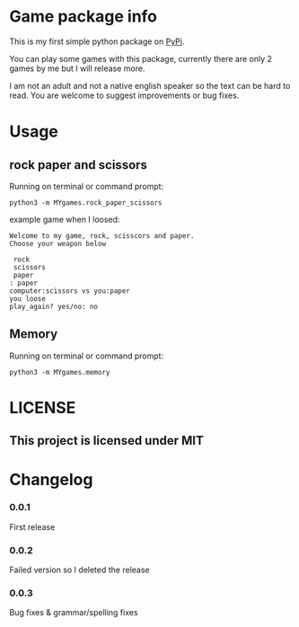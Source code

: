 # Game package info

This is my first simple python package on [PyPi](https://pypi.org/).

You can play some games with this package, currently there are only 2 games by me but I will release more.

I am not an adult and not a native english speaker so the text can be hard to read. You are welcome to suggest improvements or bug fixes.


# Usage

## rock paper and scissors

Running on terminal or command prompt:


    python3 -m MYgames.rock_paper_scissors

example game when I loosed:

```
Welcome to my game, rock, scisscors and paper. 
Choose your weapon below

 rock 
 scissors 
 paper 
: paper
computer:scissors vs you:paper
you loose
play_again? yes/no: no
```

## Memory

Running on terminal or command prompt:


    python3 -m MYgames.memory


# LICENSE

## This project is licensed under MIT

# Changelog

### 0.0.1

First release

### 0.0.2 

Failed version so I deleted the release

### 0.0.3

Bug fixes & grammar/spelling fixes











